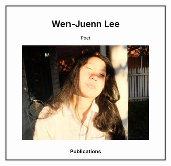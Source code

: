 <div style="margin-top:10px;min-height:100px;width:500px;margin-left:auto;margin-right:auto;text-align:center;border-style:solid;">

  <h1> Wen-Juenn Lee </h1>
  Poet
  
  <p><img width="400px" height="auto" src="wen-juenn.jpeg"></p>

  <h3> Publications</h3>

</div>
